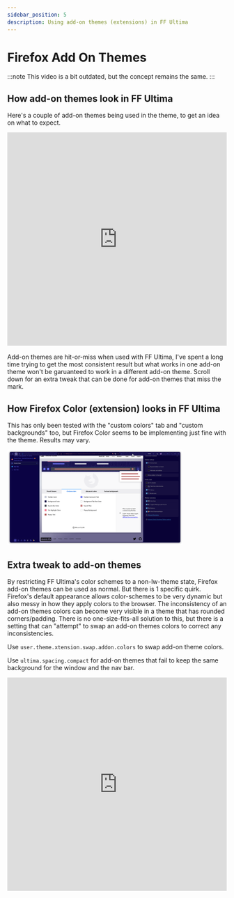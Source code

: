 ```yaml
---
sidebar_position: 5
description: Using add-on themes (extensions) in FF Ultima
---
```


# Firefox Add On Themes

:::note
This video is a bit outdated, but the concept remains the same.
:::

## How add-on themes look in FF Ultima

Here's a couple of add-on themes being used in the theme, to get an idea on what to expect.

<iframe width="100%" height="490" src="https://www.youtube.com/embed/N7IRp_a0lBQ?si=y16BG5vFq-wG2WzB" title="YouTube video player" frameborder="0" allow="accelerometer; autoplay; clipboard-write; encrypted-media; gyroscope; picture-in-picture; web-share; fullscreen" referrerpolicy="strict-origin-when-cross-origin" allowfullscreen></iframe>

Add-on themes are hit-or-miss when used with FF Ultima, I've spent a long time trying to get the most consistent result but what works in one add-on theme won't be garuanteed to work in a different add-on theme. Scroll down for an extra tweak that can be done for add-on themes that miss the mark.

## How Firefox Color (extension) looks in FF Ultima

This has only been tested with the "custom colors" tab and "custom backgrounds" too, but Firefox Color seems to be implementing just fine with the theme. Results may vary.

<img width="80%" src="/img/settings/firefoxcolor.png" />

## Extra tweak to add-on themes

By restricting FF Ultima's color schemes to a non-lw-theme state, Firefox add-on themes can be used as normal. But there is 1 specific quirk. Firefox's default appearance allows color-schemes to be very dynamic but also messy in how they apply colors to the browser. The inconsistency of an add-on themes colors can become very visible in a theme that has rounded corners/padding. There is no one-size-fits-all solution to this, but there is a setting that can "attempt" to swap an add-on themes colors to correct any inconsistencies.

Use `user.theme.xtension.swap.addon.colors` to swap add-on theme colors.

Use `ultima.spacing.compact` for add-on themes that fail to keep the same background for the window and the nav bar.

<iframe width="100%" height="490" src="https://www.youtube.com/embed/jYbccJ1nXzk?si=F9jY24aOYcAKUmXy" title="YouTube video player" frameborder="0" allow="accelerometer; autoplay; clipboard-write; encrypted-media; gyroscope; picture-in-picture; web-share; fullscreen" referrerpolicy="strict-origin-when-cross-origin" allowfullscreen></iframe>